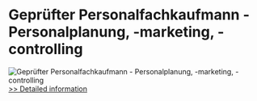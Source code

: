 # Geprüfter Personalfachkaufmann - Personalplanung, -marketing, -controlling
![Geprüfter Personalfachkaufmann - Personalplanung, -marketing, -controlling](https://mycommerce.akamaized.net/api/pimages/P300452397/BIG/300452397.JPG)
[>> Detailed information](https://secure.shareit.com/shareit/product.html?productid=300452397&affiliateid=200057808)